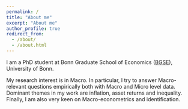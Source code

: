 ```yaml
---
permalink: /
title: "About me"
excerpt: "About me"
author_profile: true
redirect_from: 
  - /about/
  - /about.html
---
```


I am a PhD student at Bonn Graduate School of Economics ([BGSE](https://www.bgse.uni-bonn.de/en)), University of Bonn.

My research interest is in Macro. In particular, I try to answer Macro-relevant questions empirically both with Macro and Micro level data. Dominant themes in my work are inflation, asset returns and inequality. Finally, I am also very keen on Macro-econometrics and identification.
